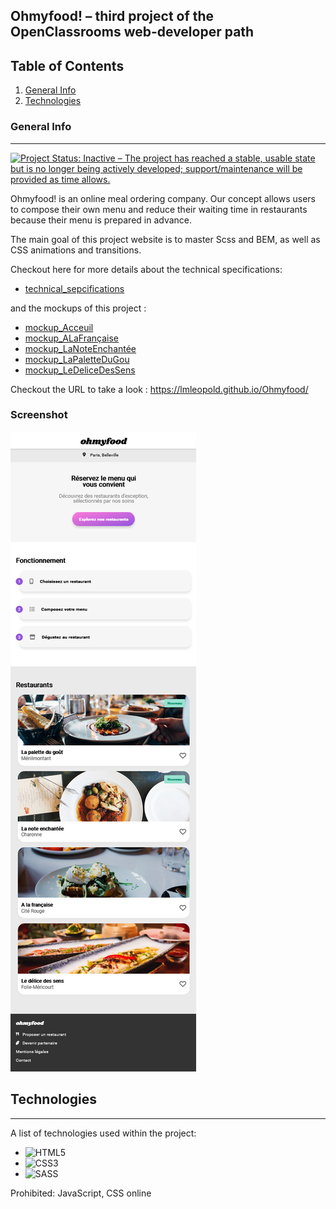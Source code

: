 ## Ohmyfood! – third project of the OpenClassrooms web-developer path

## Table of Contents
1. [General Info](#general-info)
2. [Technologies](#technologies)

### General Info
***
[![Project Status: Inactive – The project has reached a stable, usable state but is no longer being actively developed; support/maintenance will be provided as time allows.](https://www.repostatus.org/badges/latest/inactive.svg)](https://www.repostatus.org/#inactive)

Ohmyfood! is an online meal ordering company. Our concept allows users to compose their own menu and reduce their waiting time in restaurants because their menu is prepared in advance.

The main goal of this project website is to master Scss and BEM, as well as CSS animations and transitions.

Checkout here for more details about the technical specifications: 
* [technical_sepcifications]( /specificationsTechniques_maquettes/DW-P3-Brief-creatif-Ohmyfood!.pdf)

and the mockups of this project :
* [mockup_Acceuil]( specificationsTechniques_maquettes/Accueil.png)
* [mockup_ALaFrançaise]( specificationsTechniques_maquettes/Menu-Alafrancaise.png)
* [mockup_LaNoteEnchantée]( specificationsTechniques_maquettes/Menu-lanoteenchantee.png)
* [mockup_LaPaletteDuGou]( specificationsTechniques_maquettes/Menu-Lapalettedugou.png)
* [mockup_LeDeliceDesSens]( specificationsTechniques_maquettes\Menu-Ledelicedessens.png)

Checkout the URL to take a look : https://lmleopold.github.io/Ohmyfood/
### Screenshot
![Sreenshot of the Home Page]( ./public/img/Screenshot_acceuil.png)
## Technologies
***
A list of technologies used within the project:
* ![HTML5]( https://developer.mozilla.org/fr/docs/Glossary/HTML5) 
* ![CSS3]( https://developer.mozilla.org/fr/docs/Web/CSS)
* ![SASS]( https://sass-lang.com/guide)

Prohibited: JavaScript, CSS online
